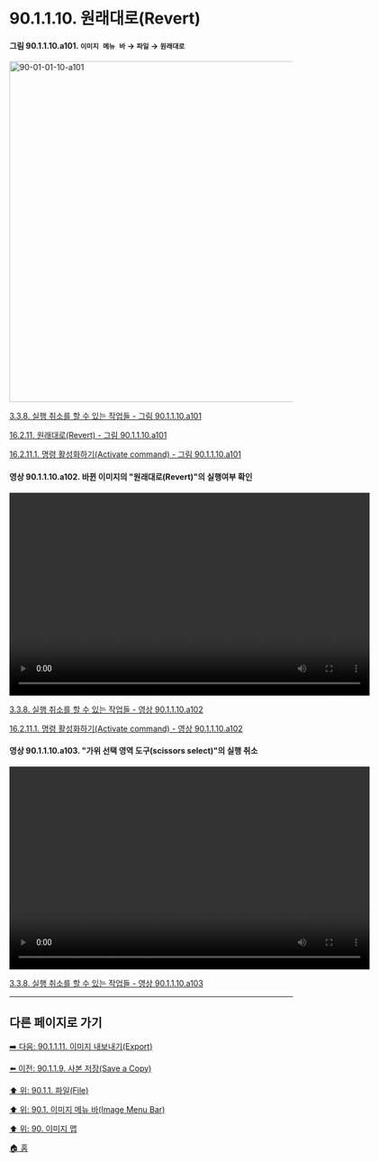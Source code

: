 # 90.1.1.10. 원래대로(Revert)

<a id="90-01-01-10-a101"></a>

#### 그림 90.1.1.10.a101. `이미지 메뉴 바` → `파일` → `원래대로`
<img width="980" height="605" alt="90-01-01-10-a101" src="https://github.com/user-attachments/assets/9768db5e-36f2-4a8c-afae-c86fa83da52c" />

[3.3.8. 실행 취소를 할 수 있는 작업들 - 그림 90.1.1.10.a101](./03-03-08-tasks_cannot_undo.md#90-01-01-10-a101)

[16.2.11. 원래대로(Revert) - 그림 90.1.1.10.a101](./16-02-11-00-revert.md#90-01-01-10-a101)

[16.2.11.1. 명령 활성화하기(Activate command) - 그림 90.1.1.10.a101](./16-02-11-01-activate_command.md#90-01-01-10-a101)

<a id="90-01-01-10-a102"></a>

#### 영상 90.1.1.10.a102. 바뀐 이미지의 "원래대로(Revert)"의 실행여부 확인
<video controls="controls" width="640" height="360" environment="MacOS:Sonoma 14.2.1 GIMP 2.10.36" src="https://github.com/wonder13662/gimp/assets/15767104/260e4946-a74b-40bc-9125-c9f9c184862c"></video>

[3.3.8. 실행 취소를 할 수 있는 작업들 - 영상 90.1.1.10.a102](./03-03-08-tasks_cannot_undo.md#90-01-01-10-a102)

[16.2.11.1. 명령 활성화하기(Activate command) - 영상 90.1.1.10.a102](./16-02-11-01-activate_command.md#90-01-01-10-a102)

<a id="90-01-01-10-a103"></a>

#### 영상 90.1.1.10.a103. "가위 선택 영역 도구(scissors select)"의 실행 취소
<video controls="controls" width="640" height="360" environment="MacOS:Sonoma 14.2.1 GIMP 2.10.36" src="https://github.com/wonder13662/gimp/assets/15767104/4d945d9f-f551-4056-be54-7189b72dbf77"></video>

[3.3.8. 실행 취소를 할 수 있는 작업들 - 영상 90.1.1.10.a103](./03-03-08-tasks_cannot_undo.md#90-01-01-10-a103)

***

## 다른 페이지로 가기

[➡️ 다음: 90.1.1.11. 이미지 내보내기(Export)](./90-01-01-11-export.md)

[⬅️ 이전: 90.1.1.9. 사본 저장(Save a Copy)](./90-01-01-09-save_a_copy.md)

[⬆️ 위: 90.1.1. 파일(File)](./90-01-01-00-file.md)

[⬆️ 위: 90.1. 이미지 메뉴 바(Image Menu Bar)](./90-01-00-image-menu-bar.md)

[⬆️ 위: 90. 이미지 맵](./90-00-image-map.md)

[🏠 홈](./00-home.md)